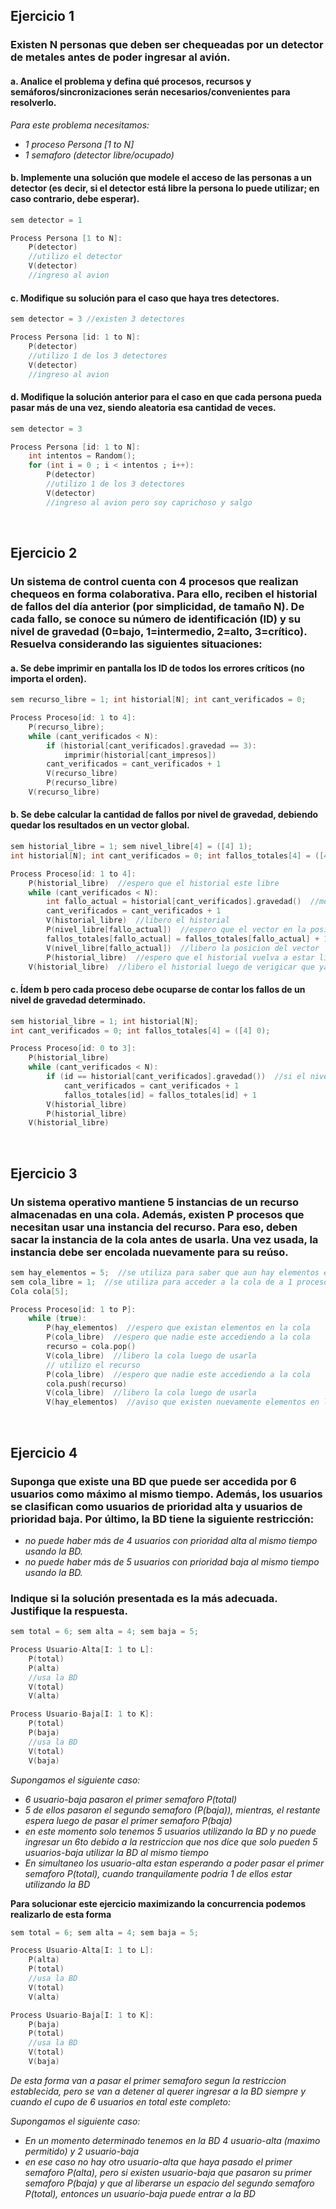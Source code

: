 ## Ejercicio 1
### Existen N personas que deben ser chequeadas por un detector de metales antes de poder ingresar al avión. 

#### a. Analice el problema y defina qué procesos, recursos y semáforos/sincronizaciones serán necesarios/convenientes para resolverlo. 

*Para este problema necesitamos:*
 - *1 proceso Persona [1 to N]*
 - *1 semaforo (detector libre/ocupado)*


#### b. Implemente una solución que modele el acceso de las personas a un detector (es decir, si el detector está libre la persona lo puede utilizar; en caso contrario, debe esperar). 


```c
sem detector = 1

Process Persona [1 to N]:
    P(detector)
    //utilizo el detector
    V(detector)    
    //ingreso al avion
```

#### c. Modifique su solución para el caso que haya tres detectores.

```c
sem detector = 3 //existen 3 detectores

Process Persona [id: 1 to N]:
    P(detector)
    //utilizo 1 de los 3 detectores
    V(detector)
    //ingreso al avion
```

#### d. Modifique la solución anterior para el caso en que cada persona pueda pasar más de una vez, siendo aleatoria esa cantidad de veces.

```c
sem detector = 3

Process Persona [id: 1 to N]:
    int intentos = Random();
    for (int i = 0 ; i < intentos ; i++):
        P(detector)
        //utilizo 1 de los 3 detectores
        V(detector)
        //ingreso al avion pero soy caprichoso y salgo
```  
<br>

## Ejercicio 2
### Un sistema de control cuenta con 4 procesos que realizan chequeos en forma colaborativa. Para ello, reciben el historial de fallos del día anterior (por simplicidad, de tamaño  N).  De cada fallo, se conoce su número de identificación (ID) y su nivel de gravedad (0=bajo, 1=intermedio, 2=alto, 3=crítico). Resuelva considerando las siguientes situaciones: 

#### a. Se debe imprimir en pantalla los ID de todos los errores críticos (no importa el orden).

```c
sem recurso_libre = 1; int historial[N]; int cant_verificados = 0;

Process Proceso[id: 1 to 4]:
    P(recurso_libre);
    while (cant_verificados < N):
        if (historial[cant_verificados].gravedad == 3):
            imprimir(historial[cant_impresos])
        cant_verificados = cant_verificados + 1
        V(recurso_libre)
        P(recurso_libre)
    V(recurso_libre)
```

#### b. Se debe calcular la cantidad de fallos por nivel de gravedad, debiendo quedar los resultados en un vector global. 

```c
sem historial_libre = 1; sem nivel_libre[4] = ([4] 1);
int historial[N]; int cant_verificados = 0; int fallos_totales[4] = ([4] 0)

Process Proceso[id: 1 to 4]:
    P(historial_libre)  //espero que el historial este libre
    while (cant_verificados < N):
        int fallo_actual = historial[cant_verificados].gravedad()  //me quedo con el nivel del fallo
        cant_verificados = cant_verificados + 1
        V(historial_libre)  //libero el historial
        P(nivel_libre[fallo_actual])  //espero que el vector en la posicion del nivel este libre
        fallos_totales[fallo_actual] = fallos_totales[fallo_actual] + 1
        V(nivel_libre[fallo_actual])  //libero la posicion del vector
        P(historial_libre)  //espero que el historial vuelva a estar libre
    V(historial_libre)  //libero el historial luego de verigicar que ya no quedan mas posiciones para leer
```

#### c. Ídem b pero cada proceso debe ocuparse de contar los fallos de un nivel de gravedad determinado.

```c
sem historial_libre = 1; int historial[N];
int cant_verificados = 0; int fallos_totales[4] = ([4] 0);

Process Proceso[id: 0 to 3]:
    P(historial_libre)
    while (cant_verificados < N):
        if (id == historial[cant_verificados].gravedad())  //si el nivel de gravedad me corresponde verificarlo
            cant_verificados = cant_verificados + 1
            fallos_totales[id] = fallos_totales[id] + 1
        V(historial_libre)
        P(historial_libre)
    V(historial_libre)
```
<br>

## Ejercicio 3
### Un sistema operativo mantiene 5 instancias de un recurso almacenadas en una cola. Además, existen P procesos que necesitan usar una instancia del recurso. Para eso, deben sacar la instancia de la cola antes de usarla. Una vez usada, la instancia debe ser encolada nuevamente para su reúso.

```c
sem hay_elementos = 5;  //se utiliza para saber que aun hay elementos en la cola
sem cola_libre = 1;  //se utiliza para acceder a la cola de a 1 proceso a la vez (sabiendo que existen elementos)
Cola cola[5];

Process Proceso[id: 1 to P]:
    while (true):
        P(hay_elementos)  //espero que existan elementos en la cola
        P(cola_libre)  //espero que nadie este accediendo a la cola
        recurso = cola.pop()
        V(cola_libre)  //libero la cola luego de usarla
        // utilizo el recurso
        P(cola_libre)  //espero que nadie este accediendo a la cola
        cola.push(recurso)
        V(cola_libre)  //libero la cola luego de usarla
        V(hay_elementos)  //aviso que existen nuevamente elementos en la cola
```
<br>

## Ejercicio 4
### Suponga que existe una BD que puede ser accedida por 6 usuarios como máximo al mismo tiempo. Además, los usuarios se clasifican como usuarios de prioridad alta y usuarios de prioridad baja. Por último, la BD tiene la siguiente restricción: 
-  *no puede haber más de 4 usuarios con prioridad alta al mismo tiempo usando la BD.*
-  *no puede haber más de 5 usuarios con prioridad baja al mismo tiempo usando la BD.*
### Indique si la solución presentada es la más adecuada. Justifique la respuesta.

```c
sem total = 6; sem alta = 4; sem baja = 5;

Process Usuario-Alta[I: 1 to L]:
    P(total)
    P(alta)
    //usa la BD
    V(total)
    V(alta)

Process Usuario-Baja[I: 1 to K]:
    P(total)
    P(baja)
    //usa la BD
    V(total)
    V(baja)
```
*Supongamos el siguiente caso:*
 - *6 usuario-baja pasaron el primer semaforo P(total)*
 - *5 de ellos pasaron el segundo semaforo (P(baja)), mientras, el restante espera luego de pasar el primer semaforo P(baja)*
 - *en este momento solo tenemos 5 usuarios utilizando la BD y no puede ingresar un 6to debido a la restriccion que nos dice que solo pueden 5 usuarios-baja utilizar la BD al mismo tiempo*
 - *En simultaneo los usuario-alta estan esperando a poder pasar el primer semaforo P(total), cuando tranquilamente podria 1 de ellos estar utilizando la BD*

**Para solucionar este ejercicio maximizando la concurrencia podemos realizarlo de esta forma**

```c
sem total = 6; sem alta = 4; sem baja = 5;

Process Usuario-Alta[I: 1 to L]:
    P(alta)
    P(total)
    //usa la BD
    V(total)
    V(alta)

Process Usuario-Baja[I: 1 to K]:
    P(baja)
    P(total)
    //usa la BD
    V(total)
    V(baja)
```

*De esta forma van a pasar el primer semaforo segun la restriccion establecida, pero se van a detener al querer ingresar a la BD siempre y cuando el cupo de 6 usuarios en total este completo:*

*Supongamos el siguiente caso:*
 - *En un momento determinado tenemos en la BD 4 usuario-alta (maximo permitido) y 2 usuario-baja*
 - *en ese caso no hay otro usuario-alta que haya pasado el primer semaforo P(alta), pero si existen usuario-baja que pasaron su primer semaforo P(baja) y que al liberarse un espacio del segundo semaforo P(total), entonces un usuario-baja puede entrar a la BD*
